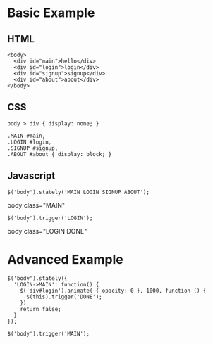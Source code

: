 # Basic Example

## HTML

    <body>
      <div id="main">hello</div>
      <div id="login">login</div>
      <div id="signup">signup</div>
      <div id="about">about</div>
    </body>

## CSS

    body > div { display: none; }
    
    .MAIN #main,
    .LOGIN #login,
    .SIGNUP #signup,
    .ABOUT #about { display: block; }

## Javascript
  
    $('body').stately('MAIN LOGIN SIGNUP ABOUT');

body class="MAIN"

    $('body').trigger('LOGIN');

body class="LOGIN DONE"


# Advanced Example

    $('body').stately({
      'LOGIN->MAIN': function() {
        $('div#login').animate( { opacity: 0 }, 1000, function () {
          $(this).trigger('DONE');
        })
        return false;
      }
    });

    $('body').trigger('MAIN');
